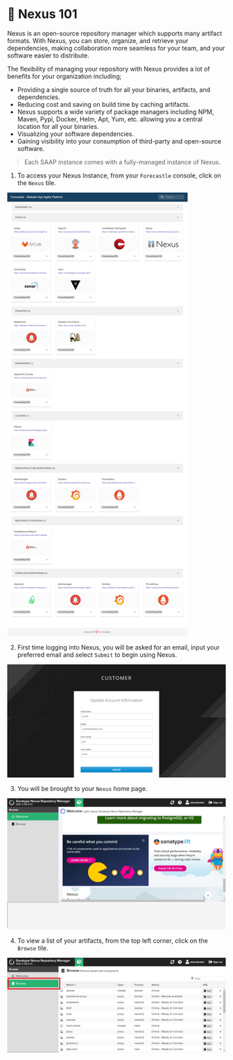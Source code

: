 # 🐋 Nexus 101

Nexus is an open-source repository manager which supports many artifact formats. With Nexus, you can store, organize, and retrieve your dependencies, making collaboration more seamless for your team, and your software easier to distribute.

The flexibility of managing your repository  with Nexus provides a lot of benefits for your organization including;

- Providing a single source of truth for all your binaries, artifacts, and dependencies.
- Reducing cost and saving on build time by caching artifacts.
- Nexus supports a wide variety of package managers including NPM, Maven, Pypi, Docker, Helm, Apt, Yum, etc. allowing you a central location for all your binaries.
- Visualizing your software dependencies.
- Gaining visibility into your consumption of third-party and open-source software.

> Each SAAP instance comes with a fully-managed instance of Nexus. 

1. To access your Nexus Instance, from your `Forecastle` console, click on the `Nexus` tile.

![forecastle-page](./images/forecastle-gitlab1.png)

2. First time logging into Nexus, you will be asked for an email, input your preferred email and select `Submit` to begin using Nexus.

![nexus-first](./images/nexus-first.png)

3. You will be brought to your `Nexus` home page.

![nexus_home](./images/nexus-home.png)

4. To view a list of your artifacts, from the top left corner, click on the `Browse` tile.

![nexus_artifacts](./images/nexus-artifacts.png)







